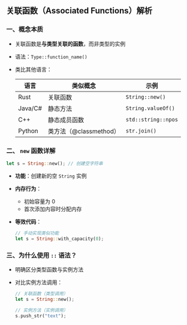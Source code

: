 ## 关联函数（Associated Functions）解析

### 一、概念本质

- 关联函数是**与类型关联的函数**，而非类型的实例

- 语法：`Type::function_name()`

- 类比其他语言：

  | 语言    | 类似概念               | 示例                |
  | ------- | ---------------------- | ------------------- |
  | Rust    | 关联函数               | `String::new()`     |
  | Java/C# | 静态方法               | `String.valueOf()`  |
  | C++     | 静态成员函数           | `std::string::npos` |
  | Python  | 类方法（@classmethod） | `str.join()`        |

### 二、 `new` 函数详解

```rust
let s = String::new(); // 创建空字符串
```

- **功能**：创建新的空 `String` 实例

- **内存行为**：

  - 初始容量为 0
  - 首次添加内容时分配内存

- **等效代码**：

  ```rust
  // 手动实现类似功能
  let s = String::with_capacity(0);
  ```

### 三、为什么使用 `::` 语法？

- 明确区分类型函数与实例方法

- 对比实例方法调用：

  ```rust
  // 关联函数（类型调用）
  let s = String::new();
  
  // 实例方法（实例调用）
  s.push_str("text");
  ```